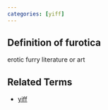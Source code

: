 ```yaml
---
categories: [yiff]
---
```

## Definition of furotica

erotic furry literature or art

## Related Terms

- [yiff](./yiff)
